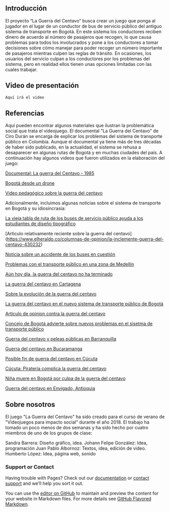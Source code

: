 
## Introducción

El proyecto “La Guerra del Centavo” busca crear un juego que ponga al jugador en el lugar de un conductor de bus de servicio público 
    del antiguo sistema de transporte en Bogotá. En este sistema los conductores reciben dinero de acuerdo al número de
    pasajeros que recogen, lo que causa problemas para todos los involucrados y pone a los conductores a tomar decisiones sobre cómo manejar
    para poder recoger un número importante de pasajeros mientras culpen las reglas de tránsito. En ocasiones, los usuarios del servicio
    culpan a los conductores por los problemas del sistema, pero en realidad ellos tienen unas opciones limitadas con las cuales trabajar.

## Video de presentación



```markdown
Aquí irá el video
```

## Referencias

Aquí pueden encontrar algunos materiales que ilustran la problemática social que trata el videojuego. El documental "La Guerra del Centavo"
  de Ciro Durán se encarga de explicar los problemas del sistema de transporte público en Colombia. Aunque el documental ya tiene más de tres
  décadas de haber sido publicado, en la actualidad, el sistema se rehusa a desaparecer en algunas rutas de Bogotá y en muchas ciudades del país.
  A continuación hay algunos videos que fueron utilizados en la elaboración del juego:
  
 [Documental: La guerra del Centavo - 1985](https://www.youtube.com/watch?v=Am0cDCJypcY)
 
 [Bogotá desde un drone](https://www.youtube.com/watch?v=97UbapYVHzM&feature=youtu.be)
 
 [Video pedagógico sobre la guerra del centavo](https://www.youtube.com/watch?v=uV05DeauLlc&feature=youtu.be)
 
 Adicionalmente, incluimos algunas noticias sobre el sistema de transporte en Bogotá y su idiosincrasia:

[La vieja tabla de ruta de los buses de servicio público ayuda a los estudiantes de diseño tipográfico](http://www.populardelujo.com/tablasderuta)

[Artículo relativamente reciente sobre la guerra del centavo] (https://www.elheraldo.co/columnas-de-opinion/la-inclemente-guerra-del-centavo-430232)

[Noticia sobre un accidente de los buses en cuestión](https://noticias.caracoltv.com/medellin/la-ruta-del-terror-17-heridos-en-choque-de-dos-buses-en-el-barrio-santa-lucia)

[Problemas con el transporte público en una zona de Medellín](https://noticias.caracoltv.com/medellin/asi-es-el-circo-del-transporte-publico-en-alrededores-del-metro-de-san-javier)

[Aún hoy día, la guerra del centavo no ha terminado](https://www.las2orillas.co/la-guerra-del-centavo-ha-terminado/)

[La guerra del centavo en Cartagena](http://m.eluniversal.com.co/cartagena/local/la-guerra-del-centavo-y-la-imprudencia-de-los-conductores-de-bus-en-cartagena-116717)

[Sobre la evolución de la guerra del centavo](https://www.publimetro.co/co/bogota/2015/05/15/sitp-guerra-centavo-guerra-cronometro.html)

[La guerra del centavo en el nuevo sistema de transporte público de Bogotá](https://www.lafm.com.co/bogota/vuelve-la-guerra-del-centavo-pero-ahora-en-sitp-video-ciudadano-advierte-rina-entre-choferes)

[Artículo de opinion contra la guerra del centavo](http://declaracioncontralaguerra.blogspot.com/2008/03/la-guerra-del-centavo.html?m=1)

[Concejo de Bogotá advierte sobre nuevos problemas en el sisetma de transporte público](http://www.concejodebogota.gov.co/vamos-pasando-de-la-guerra-del-centavo-al-combate-incontrolable-contra/concejo/2015-05-14/145335.php)

[Guerra del centavo y peleas públicas en Barranquilla](https://www.noticiasrcn.com/videos/intolerancia-barranquilla-machete-se-enfrentaron-conductores-guerra-del-centavo)

[Guerra del centavo en Bucaramanga](http://m.vanguardia.com/area-metropolitana/bucaramanga/video-410788-asi-buscan-controlar-la-guerra-del-centavo-en-buses-de-b)

[Posible fin de guerra del centavo en Cúcuta](https://www.laopinion.com.co/cucuta/se-acabara-la-guerra-del-centavo-subdirector-de-transporte-139582#OP)

[Cúcuta: Piratería complica la guerra del centavo](https://www.laopinion.com.co/cucuta/buseteros-dicen-que-la-pirateria-incentiva-la-guerra-del-centavo-141625#OP)

[Niña muere en Bogotá por culpa de la guerra del centavo](https://www.kienyke.com/krimen/nina-muere-por-guerra-del-centavo-en-bogota)

[Guerra del centavo en Envigado, Antioquia](http://www.elcolombiano.com/historico/guerra_del_centavo_en_envigado_quedo_registrada_en_video-GAEC_277652)

## Sobre nosotros

El juego "La Guerra del Centavo" ha sido creado para el curso de verano de "Videojuegos para impacto social" durante el año 2018.
El trabajo ha tomado un poco menos de dos semanas y ha sido hecho por cuatro miembros de uno de los grupos de clase:
  
  Sandra Barrera: Diseño gráfico, idea.
  Johann Felipe González: Idea, programación
  Juan Pablo Albornoz: Textos, idea, edición de video.
  Humberto López: Idea, página web, sonido 
  
### Support or Contact

Having trouble with Pages? Check out our [documentation](https://help.github.com/categories/github-pages-basics/) or [contact support](https://github.com/contact) and we’ll help you sort it out.

You can use the [editor on GitHub](https://github.com/Wakisho/GuerraCentavo/edit/master/index.md) to maintain and preview the content for your website in Markdown files.
For more details see [GitHub Flavored Markdown](https://guides.github.com/features/mastering-markdown/).
